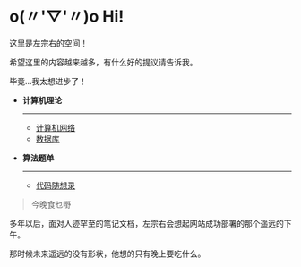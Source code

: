 # o(〃'▽'〃)o Hi!

这里是左宗右的空间！

希望这里的内容越来越多，有什么好的提议请告诉我。

毕竟...我太想进步了！

<div class="grid cards" markdown>

-  **计算机理论**

    ---
   
    - [计算机网络](计算机理论/计算机网络/index.md)
    - [数据库](计算机理论/数据库/index.md)

</div>


<div class="grid cards" markdown>

-  **算法题单**

    ---
    - [代码随想录](算法题/代码随想录/index.md)

</div>

>今晚食乜嘢 

多年以后，面对人迹罕至的笔记文档，左宗右会想起网站成功部署的那个遥远的下午。

那时候未来遥远的没有形状，他想的只有晚上要吃什么。